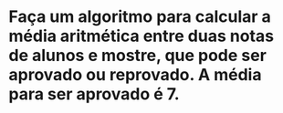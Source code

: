 # Faça um algoritmo para calcular a média aritmética entre duas notas de alunos e mostre, que pode ser aprovado ou reprovado. A média para ser aprovado é 7.